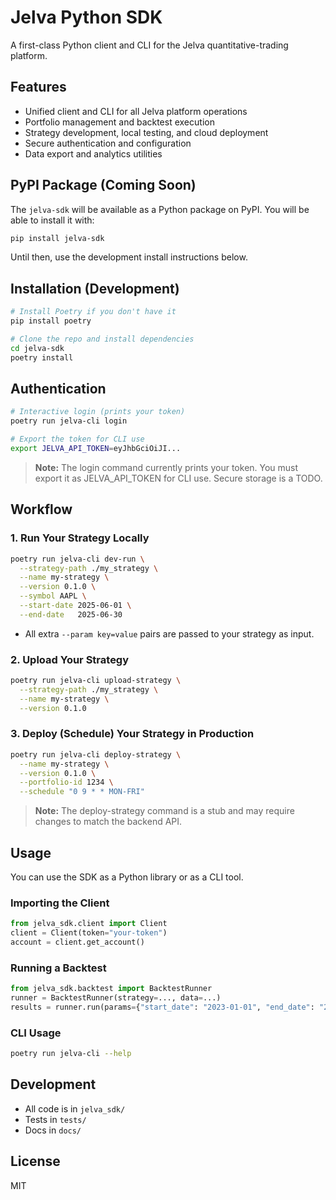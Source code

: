 # Jelva Python SDK

A first-class Python client and CLI for the Jelva quantitative-trading platform.

## Features
- Unified client and CLI for all Jelva platform operations
- Portfolio management and backtest execution
- Strategy development, local testing, and cloud deployment
- Secure authentication and configuration
- Data export and analytics utilities

## PyPI Package (Coming Soon)

The `jelva-sdk` will be available as a Python package on PyPI. You will be able to install it with:

```bash
pip install jelva-sdk
```

Until then, use the development install instructions below.

## Installation (Development)

```bash
# Install Poetry if you don't have it
pip install poetry

# Clone the repo and install dependencies
cd jelva-sdk
poetry install
```

## Authentication

```bash
# Interactive login (prints your token)
poetry run jelva-cli login

# Export the token for CLI use
export JELVA_API_TOKEN=eyJhbGciOiJI...
```

> **Note:** The login command currently prints your token. You must export it as JELVA_API_TOKEN for CLI use. Secure storage is a TODO.

## Workflow

### 1. Run Your Strategy Locally
```bash
poetry run jelva-cli dev-run \
  --strategy-path ./my_strategy \
  --name my-strategy \
  --version 0.1.0 \
  --symbol AAPL \
  --start-date 2025-06-01 \
  --end-date   2025-06-30
```
- All extra `--param key=value` pairs are passed to your strategy as input.

### 2. Upload Your Strategy
```bash
poetry run jelva-cli upload-strategy \
  --strategy-path ./my_strategy \
  --name my-strategy \
  --version 0.1.0
```

### 3. Deploy (Schedule) Your Strategy in Production
```bash
poetry run jelva-cli deploy-strategy \
  --name my-strategy \
  --version 0.1.0 \
  --portfolio-id 1234 \
  --schedule "0 9 * * MON-FRI"
```
> **Note:** The deploy-strategy command is a stub and may require changes to match the backend API.

## Usage

You can use the SDK as a Python library or as a CLI tool.

### Importing the Client
```python
from jelva_sdk.client import Client
client = Client(token="your-token")
account = client.get_account()
```

### Running a Backtest
```python
from jelva_sdk.backtest import BacktestRunner
runner = BacktestRunner(strategy=..., data=...)
results = runner.run(params={"start_date": "2023-01-01", "end_date": "2023-01-31"})
```

### CLI Usage
```bash
poetry run jelva-cli --help
```

## Development
- All code is in `jelva_sdk/`
- Tests in `tests/`
- Docs in `docs/`

## License
MIT
